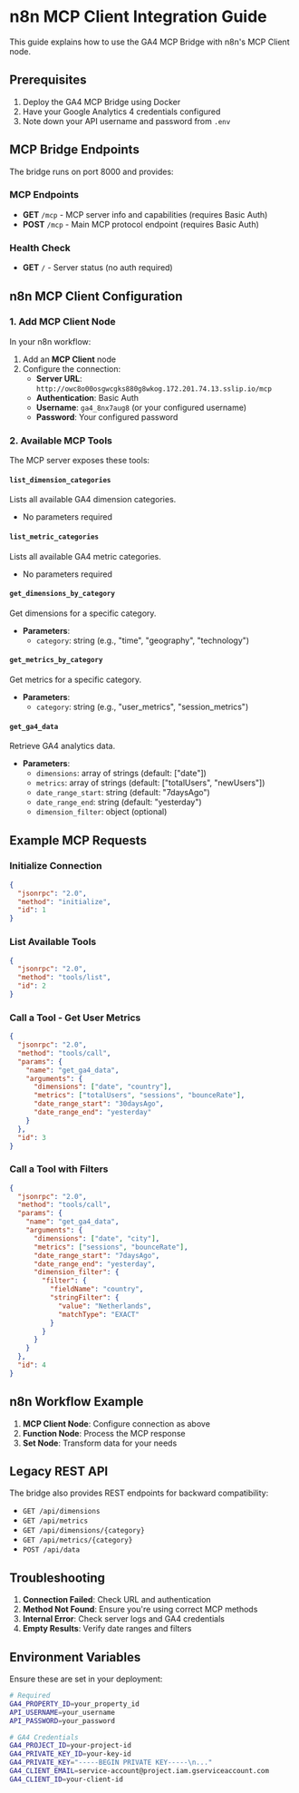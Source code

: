 # n8n MCP Client Integration Guide

This guide explains how to use the GA4 MCP Bridge with n8n's MCP Client node.

## Prerequisites

1. Deploy the GA4 MCP Bridge using Docker
2. Have your Google Analytics 4 credentials configured
3. Note down your API username and password from `.env`

## MCP Bridge Endpoints

The bridge runs on port 8000 and provides:

### MCP Endpoints
- **GET** `/mcp` - MCP server info and capabilities (requires Basic Auth)
- **POST** `/mcp` - Main MCP protocol endpoint (requires Basic Auth)

### Health Check
- **GET** `/` - Server status (no auth required)

## n8n MCP Client Configuration

### 1. Add MCP Client Node

In your n8n workflow:
1. Add an **MCP Client** node
2. Configure the connection:
   - **Server URL**: `http://owc8o00osgwcgks880g8wkog.172.201.74.13.sslip.io/mcp`
   - **Authentication**: Basic Auth
   - **Username**: `ga4_8nx7aug8` (or your configured username)
   - **Password**: Your configured password

### 2. Available MCP Tools

The MCP server exposes these tools:

#### `list_dimension_categories`
Lists all available GA4 dimension categories.
- No parameters required

#### `list_metric_categories`
Lists all available GA4 metric categories.
- No parameters required

#### `get_dimensions_by_category`
Get dimensions for a specific category.
- **Parameters**:
  - `category`: string (e.g., "time", "geography", "technology")

#### `get_metrics_by_category`
Get metrics for a specific category.
- **Parameters**:
  - `category`: string (e.g., "user_metrics", "session_metrics")

#### `get_ga4_data`
Retrieve GA4 analytics data.
- **Parameters**:
  - `dimensions`: array of strings (default: ["date"])
  - `metrics`: array of strings (default: ["totalUsers", "newUsers"])
  - `date_range_start`: string (default: "7daysAgo")
  - `date_range_end`: string (default: "yesterday")
  - `dimension_filter`: object (optional)

## Example MCP Requests

### Initialize Connection
```json
{
  "jsonrpc": "2.0",
  "method": "initialize",
  "id": 1
}
```

### List Available Tools
```json
{
  "jsonrpc": "2.0",
  "method": "tools/list",
  "id": 2
}
```

### Call a Tool - Get User Metrics
```json
{
  "jsonrpc": "2.0",
  "method": "tools/call",
  "params": {
    "name": "get_ga4_data",
    "arguments": {
      "dimensions": ["date", "country"],
      "metrics": ["totalUsers", "sessions", "bounceRate"],
      "date_range_start": "30daysAgo",
      "date_range_end": "yesterday"
    }
  },
  "id": 3
}
```

### Call a Tool with Filters
```json
{
  "jsonrpc": "2.0",
  "method": "tools/call",
  "params": {
    "name": "get_ga4_data",
    "arguments": {
      "dimensions": ["date", "city"],
      "metrics": ["sessions", "bounceRate"],
      "date_range_start": "7daysAgo",
      "date_range_end": "yesterday",
      "dimension_filter": {
        "filter": {
          "fieldName": "country",
          "stringFilter": {
            "value": "Netherlands",
            "matchType": "EXACT"
          }
        }
      }
    }
  },
  "id": 4
}
```

## n8n Workflow Example

1. **MCP Client Node**: Configure connection as above
2. **Function Node**: Process the MCP response
3. **Set Node**: Transform data for your needs

## Legacy REST API

The bridge also provides REST endpoints for backward compatibility:
- `GET /api/dimensions`
- `GET /api/metrics`
- `GET /api/dimensions/{category}`
- `GET /api/metrics/{category}`
- `POST /api/data`

## Troubleshooting

1. **Connection Failed**: Check URL and authentication
2. **Method Not Found**: Ensure you're using correct MCP methods
3. **Internal Error**: Check server logs and GA4 credentials
4. **Empty Results**: Verify date ranges and filters

## Environment Variables

Ensure these are set in your deployment:
```bash
# Required
GA4_PROPERTY_ID=your_property_id
API_USERNAME=your_username
API_PASSWORD=your_password

# GA4 Credentials
GA4_PROJECT_ID=your-project-id
GA4_PRIVATE_KEY_ID=your-key-id
GA4_PRIVATE_KEY="-----BEGIN PRIVATE KEY-----\n..."
GA4_CLIENT_EMAIL=service-account@project.iam.gserviceaccount.com
GA4_CLIENT_ID=your-client-id
```